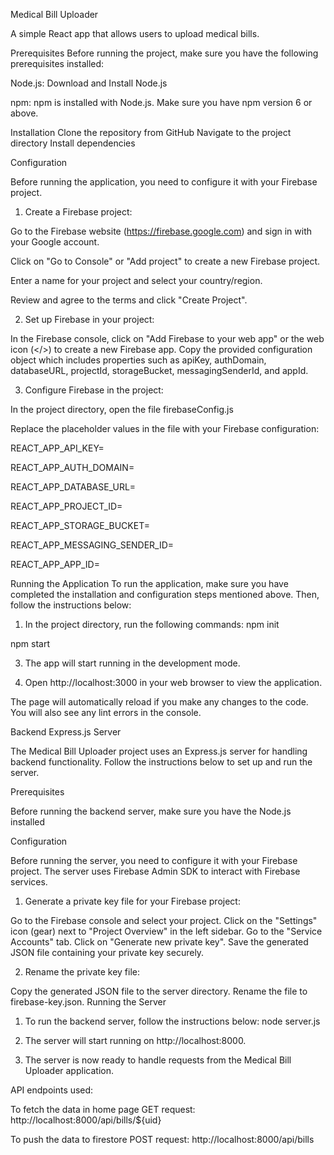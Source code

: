 Medical Bill Uploader

A simple React app that allows users to upload medical bills.

Prerequisites
Before running the project, make sure you have the following prerequisites installed:

Node.js: Download and Install Node.js

npm: npm is installed with Node.js. Make sure you have npm version 6 or above.

Installation
Clone the repository from GitHub
Navigate to the project directory
Install dependencies

Configuration

Before running the application, you need to configure it with your Firebase project.

1. Create a Firebase project:

Go to the Firebase website (https://firebase.google.com) and sign in with your Google account.

Click on "Go to Console" or "Add project" to create a new Firebase project.

Enter a name for your project and select your country/region.

Review and agree to the terms and click "Create Project".

2. Set up Firebase in your project:

In the Firebase console, click on "Add Firebase to your web app" or the web icon (</>) to create a new Firebase app.
Copy the provided configuration object which includes properties such as apiKey, authDomain, databaseURL, projectId, storageBucket, messagingSenderId, and appId.

3. Configure Firebase in the project:

In the project directory, open the file firebaseConfig.js

Replace the placeholder values in the file with your Firebase configuration:

REACT_APP_API_KEY=<your-api-key>

REACT_APP_AUTH_DOMAIN=<your-auth-domain>

REACT_APP_DATABASE_URL=<your-database-url>

REACT_APP_PROJECT_ID=<your-project-id>

REACT_APP_STORAGE_BUCKET=<your-storage-bucket>

REACT_APP_MESSAGING_SENDER_ID=<your-messaging-sender-id>

REACT_APP_APP_ID=<your-app-id>

Running the Application
To run the application, make sure you have completed the installation and configuration steps mentioned above. Then, follow the instructions below:

1. In the project directory, run the following commands:
npm init

npm start

3. The app will start running in the development mode.

4. Open http://localhost:3000 in your web browser to view the application.

The page will automatically reload if you make any changes to the code. You will also see any lint errors in the console.

Backend Express.js Server

The Medical Bill Uploader project uses an Express.js server for handling backend functionality. Follow the instructions below to set up and run the server.

Prerequisites

Before running the backend server, make sure you have the Node.js installed

Configuration

Before running the server, you need to configure it with your Firebase project. The server uses Firebase Admin SDK to interact with Firebase services.

1. Generate a private key file for your Firebase project:

Go to the Firebase console and select your project.
Click on the "Settings" icon (gear) next to "Project Overview" in the left sidebar.
Go to the "Service Accounts" tab.
Click on "Generate new private key".
Save the generated JSON file containing your private key securely.

2. Rename the private key file:

Copy the generated JSON file to the server directory.
Rename the file to firebase-key.json.
Running the Server

1. To run the backend server, follow the instructions below:
node server.js

2. The server will start running on http://localhost:8000.

3. The server is now ready to handle requests from the Medical Bill Uploader application.

API endpoints used:

To fetch the data in home page
GET request: http://localhost:8000/api/bills/${uid}

To push the data to firestore
POST request: http://localhost:8000/api/bills
